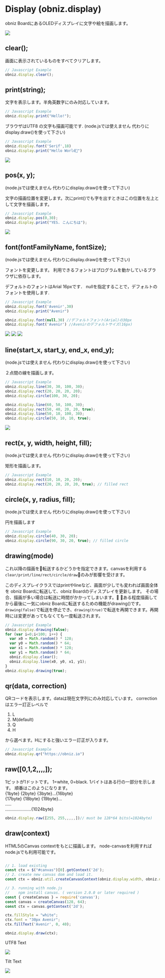 # Display (obniz.display)
obniz BoardにあるOLEDディスプレイに文字や絵を描画します。

![](./images/obniz_display_sphere.gif)

## clear();

画面に表示されているものをすべてクリアします。

```Javascript
// Javascript Example
obniz.display.clear();
```
## print(string);

文字を表示します。半角英数字にのみ対応しています。

```Javascript
// Javascript Example
obniz.display.print("Hello!");
```

ブラウザはUTF8 の文字も描画可能です. (node.jsでは使えません 代わりにdisplay.draw()を使って下さい)
```javascript
// Javascript Example
obniz.display.font('Serif',18)
obniz.display.print("Hello World🧡")
```
![](./images/obniz_display_print.jpg)

## pos(x, y);
(node.jsでは使えません 代わりにdisplay.draw()を使って下さい)
 
文字の描画位置を変更します。次にprint()でも字を出すときはこの位置を左上として文字を描画します。
```javascript
// Javascript Example
obniz.display.pos(0,30);
obniz.display.print("YES. こんにちは");
```
![](./images/obniz_display_pos.jpg)

## font(fontFamilyName, fontSize);
(node.jsでは使えません 代わりにdisplay.draw()を使って下さい)
 
フォントを変更します。
利用できるフォントはプログラムを動かしているブラウザに依存します。

デフォルトのフォントはArial 16pxです．
nullを指定することで，デフォルトのフォントを使用します.
```javascript
// Javascript Example
obniz.display.font('Avenir',30)
obniz.display.print("Avenir")

obniz.display.font(null,30) //デフォルトフォント(Arial)の30px
obniz.display.font('Avenir') //Avenirのデフォルトサイズ(16px)
```
![](./images/obniz_display_samples3.jpg)
![](./images/obniz_display_samples2.jpg)
![](./images/obniz_display_samples4.jpg)

## line(start_x, start_y, end_x, end_y);
(node.jsでは使えません 代わりにdisplay.draw()を使って下さい)
 
２点間の線を描画します。
```javascript
// Javascript Example
obniz.display.line(30, 30, 100, 30);
obniz.display.rect(20, 20, 20, 20);
obniz.display.circle(100, 30, 20);

obniz.display.line(60, 50, 100, 30);
obniz.display.rect(50, 40, 20, 20, true);
obniz.display.line(50, 10, 100, 30);
obniz.display.circle(50, 10, 10, true);
```
![](./images/obniz_display_draws.jpg)

## rect(x, y, width, height, fill);
(node.jsでは使えません 代わりにdisplay.draw()を使って下さい)
 
矩形を描画します。
```javascript
// Javascript Example
obniz.display.rect(10, 10, 20, 20);
obniz.display.rect(20, 20, 20, 20, true); // filled rect
```

## circle(x, y, radius, fill);
(node.jsでは使えません 代わりにdisplay.draw()を使って下さい)
 
円を描画します
```javascript
// Javascript Example
obniz.display.circle(40, 30, 20);
obniz.display.circle(90, 30, 20, true); // filled circle
```

## drawing(mode)

これ以降の描画を転送するかどうかを指定できます。canvasを利用する`clear/print/line/rect/circle/draw`のみが影響を受けます。

このディスプレイクラスではprintやlineなど、画面が少しでも変われば画面全体を
obniz Boardに転送して、obniz Boardのディスプレイを更新します。
その場合、描画が多い場合は転送に時間がかかってしまいます。
ある程度描画してから最後に一気にobniz Boardに転送するための機能がdrawing()です。
`drawing(false)`で転送を停止でき、`drawing(true)`で転送を再開できます。再開時には変更があってもなくても一度転送されます。

```javascript
// Javascript Example
obniz.display.drawing(false);
for (var i=0;i<100; i++) {
  var x0 = Math.random() * 128;
  var y0 = Math.random() * 64;
  var x1 = Math.random() * 128;
  var y1 = Math.random() * 64;
  obniz.display.clear();
  obniz.display.line(x0, y0, x1, y1);
}
obniz.display.drawing(true);
```


## qr(data, correction)

QRコードを表示します。dataは現在文字列にのみ対応しています。
correctionはエラー訂正レベルで

1. L
2. M(default)
3. Q
4. H

から選べます。Hにすると強いエラー訂正が入ります。

```Javascript
// Javascript Example
obniz.display.qr("https://obniz.io")
```

## raw([0,1,2,,,,]);

1ビットが1ドットです。 1=white, 0=black.
1バイトはある行の一部分を示します。
順番はこのようになります。  
{1byte} {2byte} {3byte}...{16byte}  
{17byte} {18byte} {19byte}...  
.....  
.....................{1024byte}  

```javascript
obniz.display.raw([255, 255,,,,,])// must be 128*64 bits(=1024byte)
```

## draw(context)
HTML5のCanvas contextをもとに描画します。
node-canvasを利用すればnode.jsでも利用可能です。

```javascript

// 1. load existing
const ctx = $("#canvas")[0].getContext('2d');
// 2. create new canvas dom and load it.
const ctx = obniz.util.createCanvasContext(obniz.display.width, obniz.display.height);

// 3. running with node.js
//    npm install canvas. ( version 2.0.0 or later required )
const { createCanvas } = require('canvas');
const canvas = createCanvas(128, 64); 
const ctx = canvas.getContext('2d');

ctx.fillStyle = "white";
ctx.font = "30px Avenir";
ctx.fillText('Avenir', 0, 40);

obniz.display.draw(ctx);
```

UTF8 Text

![](./images/obniz_display_samples0.jpg)

Tilt Text

![](./images/obniz_display_samples1.jpg)
